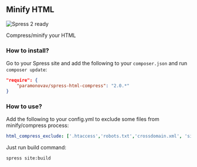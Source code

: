 ## Minify HTML

![Spress 2 ready](https://img.shields.io/badge/Spress%202-ready-brightgreen.svg)

Compress/minify your HTML

### How to install?

Go to your Spress site and add the following to your `composer.json` and run 
`composer update`:

```json
"require": {
    "paramonovav/spress-html-compress": "2.0.*"
}
```

### How to use?

Add the following to your config.yml to exclude some files from minify/compress process:

```yaml
html_compress_exclude: ['.htaccess','robots.txt','crossdomain.xml', 'sitemap.xml','nortonsw_bc7be3d0-796e-0.html','BingSiteAuth.xml']
```

Just run build command:

```bash
spress site:build
```
